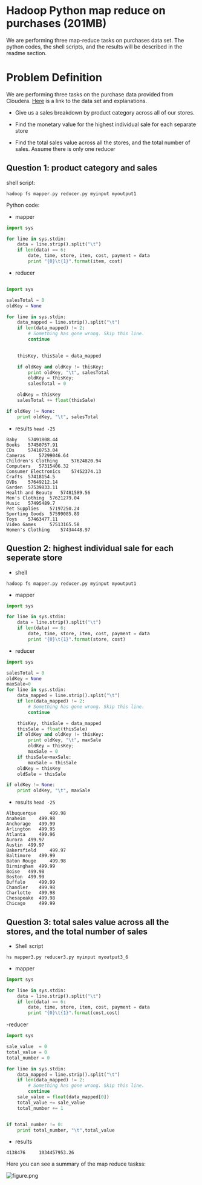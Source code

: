 # Hadoop Python map reduce on purchases (201MB)
We are performing three map-reduce tasks on purchases data set. The python codes, the shell scripts, and the results will be described in the readme section.


# Problem Definition

We are performing three tasks on the purchase data provided from Cloudera. [Here](https://docs.google.com/document/d/1v0zGBZ6EHap-Smsr3x3sGGpDW-54m82kDpPKC2M6uiY/edit?usp=sharing) is a link to the data set and explanations.

- Give us a sales breakdown by product category across all of our stores.

- Find the monetary value for the highest individual sale for each separate store

- Find the total sales value across all the stores, and the total number of sales. Assume there is only one reducer


## Question 1: product category and sales

shell script:

```shell
hadoop fs mapper.py reducer.py myinput myoutput1
```


Python code:

- mapper

```python
import sys

for line in sys.stdin:
    data = line.strip().split("\t")
    if len(data) == 6:
        date, time, store, item, cost, payment = data
        print "{0}\t{1}".format(item, cost)
```

- reducer

```python

import sys

salesTotal = 0
oldKey = None

for line in sys.stdin:
    data_mapped = line.strip().split("\t")
    if len(data_mapped) != 2:
        # Something has gone wrong. Skip this line.
        continue
		

    thisKey, thisSale = data_mapped

    if oldKey and oldKey != thisKey:
        print oldKey, "\t", salesTotal
        oldKey = thisKey;
        salesTotal = 0

    oldKey = thisKey
    salesTotal += float(thisSale)

if oldKey != None:
    print oldKey, "\t", salesTotal
```


- results ```head -25```

```
Baby 	57491808.44
Books 	57450757.91
CDs 	57410753.04
Cameras 	57299046.64
Children's Clothing 	57624820.94
Computers 	57315406.32
Consumer Electronics 	57452374.13
Crafts 	57418154.5
DVDs 	57649212.14
Garden 	57539833.11
Health and Beauty 	57481589.56
Men's Clothing 	57621279.04
Music 	57495489.7
Pet Supplies 	57197250.24
Sporting Goods 	57599085.89
Toys 	57463477.11
Video Games 	57513165.58
Women's Clothing 	57434448.97

```


## Question 2: highest individual sale for each seperate store

- shell
```shell
hadoop fs mapper.py reducer.py myinput myoutput1
```

- mapper 

```python
import sys

for line in sys.stdin:
    data = line.strip().split("\t")
    if len(data) == 6:
        date, time, store, item, cost, payment = data
        print "{0}\t{1}".format(store, cost)
```

- reducer

```python
import sys

salesTotal = 0
oldKey = None
maxSale=0
for line in sys.stdin:
    data_mapped = line.strip().split("\t")
    if len(data_mapped) != 2:
        # Something has gone wrong. Skip this line.
        continue

    thisKey, thisSale = data_mapped
	thisSale = float(thisSale)
    if oldKey and oldKey != thisKey:
        print oldKey, "\t", maxSale
        oldKey = thisKey;
        maxSale = 0
    if thisSale>maxSale:
        maxSale = thisSale
    oldKey = thisKey
    oldSale = thisSale

if oldKey != None:
    print oldKey, "\t", maxSale

```

- results ```head -25```


```
Albuquerque 	499.98
Anaheim 	499.98
Anchorage 	499.99
Arlington 	499.95
Atlanta 	499.96
Aurora 	499.97
Austin 	499.97
Bakersfield 	499.97
Baltimore 	499.99
Baton Rouge 	499.98
Birmingham 	499.99
Boise 	499.98
Boston 	499.99
Buffalo 	499.99
Chandler 	499.98
Charlotte 	499.98
Chesapeake 	499.98
Chicago 	499.99

```

## Question 3: total sales value across all the stores, and the total number of sales


- Shell script

```shell
hs mapper3.py reducer3.py myinput myoutput3_6
```

- mapper

```python
import sys

for line in sys.stdin:
    data = line.strip().split("\t")
    if len(data) == 6:
        date, time, store, item, cost, payment = data
        print "{0}\t{1}".format(cost,cost)
```

-reducer

```python
import sys

sale_value  = 0
total_value = 0
total_number = 0

for line in sys.stdin:
    data_mapped = line.strip().split("\t")
    if len(data_mapped) != 2:
        # Something has gone wrong. Skip this line.
        continue
    sale_value = float(data_mapped[0])
    total_value += sale_value
    total_number += 1


if total_number != 0:
    print total_number, "\t",total_value

```


- results

```
4138476 	1034457953.26
```

Here you can see a summary of the map reduce taskss:

![figure.png](https://github.com/amnghd/Hadoop_Python_map_reduce_on_purchases/blob/master/h1p1.PNG)